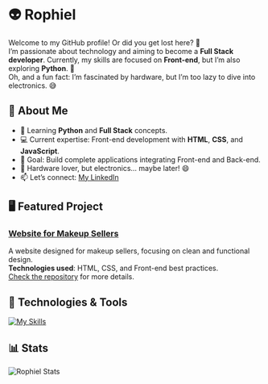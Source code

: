 # 👽 Rophiel

Welcome to my GitHub profile! Or did you get lost here? 🧐  
I’m passionate about technology and aiming to become a **Full Stack developer**. Currently, my skills are focused on **Front-end**, but I’m also exploring **Python**. 🐍  
Oh, and a fun fact: I’m fascinated by hardware, but I’m too lazy to dive into electronics. 😅

## 🚀 About Me
- 🐍 Learning **Python** and **Full Stack** concepts.
- 💻 Current expertise: Front-end development with **HTML**, **CSS**, and **JavaScript**.
- 🎯 Goal: Build complete applications integrating Front-end and Back-end.
- 🤖 Hardware lover, but electronics... maybe later! 😄
- 📫 Let’s connect: [My LinkedIn](https://www.linkedin.com/in/gabriel-sim%C3%B5es-02a562186/)

## 🖥️ Featured Project
### [Website for Makeup Sellers](https://github.com/Rophiel/Website-for-Makeup-Sellers)
A website designed for makeup sellers, focusing on clean and functional design.  
**Technologies used**: HTML, CSS, and Front-end best practices.  
[Check the repository](https://github.com/Rophiel/Website-for-Makeup-Sellers) for more details.

## 🔧 Technologies & Tools
[![My Skills](https://skillicons.dev/icons?i=html,css,js,php,c,cpp,py,sqlite,windows)](https://skillicons.dev)

## 📊 Stats 
![Rophiel Stats](https://github-readme-stats.vercel.app/api?username=Rophiel&show_icons=true&theme=transparent)

